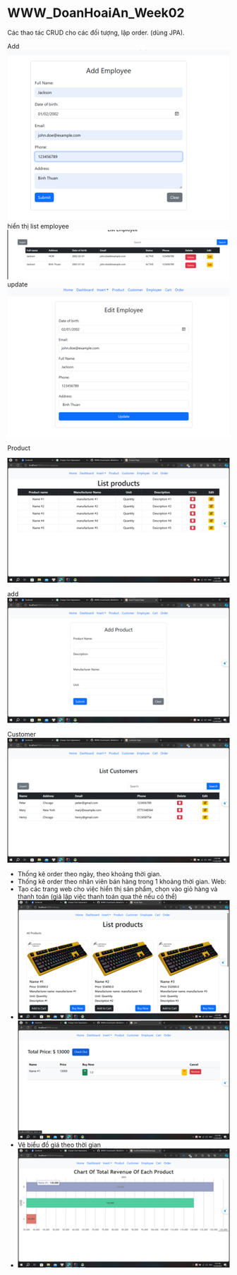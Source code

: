 # WWW_DoanHoaiAn_Week02
Các thao tác CRUD cho các đối tượng, lập order. (dùng JPA).

Add
![img.png](img.png)
hiển thị list employee
![img_3.png](img_3.png)
update
![img_2.png](img_2.png)

Product

![img_7.png](img_7.png)

add
![img_8.png](img_8.png)


Customer
![img_9.png](img_9.png)

- Thống kê order theo ngày, theo khoảng thời gian.
- Thống kê order theo nhân viên bán hàng trong 1 khoảng thời gian.
  Web:
- Tạo các trang web cho việc hiển thị sản phẩm, chọn vào giỏ hàng và thanh toán (giả lập việc thanh toán qua thẻ nếu có thể)
- ![img_4.png](img_4.png)
![img_6.png](img_6.png)
- Vẽ biểu đồ giá theo thời gian
- ![img_5.png](img_5.png)